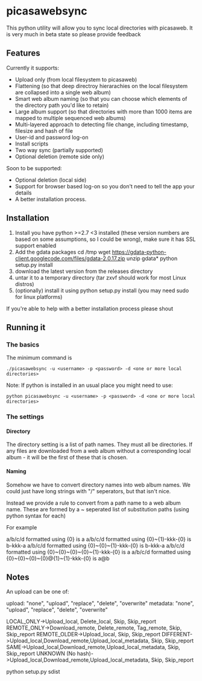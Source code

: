 # picasawebsync

This python utility will allow you to sync local directories with picasaweb. It is very much in beta state so please provide feedback

## Features

Currently it supports:

* Upload only (from local filesystem to picasaweb)
* Flattening (so that deep directroy hierarachies on the local filesystem are collapsed into a single web album)
* Smart web album naming (so that you can choose which elements of the directory path you'd like to retain)
* Large album support (so that directories with more than 1000 items are mapped to multiple sequenced web albums)
* Multi-layered approach to detecting file change, including timestamp, filesize and hash of file
* User-id and password log-on
* Install scripts
* Two way sync (partially supported)
* Optional deletion (remote side only)

Soon to be supported:

* Optional deletion (local side)
* Support for browser based log-on so you don't need to tell the app your details
* A better installation process. 

## Installation

1. Install you have python >=2.7 <3 installed (these version numbers are based on some assumptions, so I could be wrong), make sure it has SSL support enabled
2. Add the gdata packages 
    cd /tmp
    wget https://gdata-python-client.googlecode.com/files/gdata-2.0.17.zip
    unzip gdata*
    python setup.py install
3. download the latest version from the releases directory
4. untar it to a temporary directory (tar zxvf <filename> should work for most Linux distros)
5. (optionally) install it using 
    python setup.py install 
(you may need sudo for linux platforms)

If you're able to help with a better installation process please shout

## Running it

### The basics 

The minimum command is 

    ./picasawebsync -u <username> -p <password> -d <one or more local directories>
    
Note: If python is installed in an usual place you might need to use:

    python picasawebsync -u <username> -p <password> -d <one or more local directories>

### The settings

#### Directory

The directory setting is a list of path names. They must all be directories. If any files are downloaded from a web album without a corresponding local album - it will be the first of these that is chosen.

#### Naming

Somehow we have to convert directory names into web album names. We could just have long strings with "/" seperators, but that isn't nice.

Instead we provide a rule to convert from a path name to a web album name. These are formed by a ~ seperated list of substitution paths (using python syntax for each)

For example

a/b/c/d formatted using {0} is a
a/b/c/d formatted using {0}~{1}-kkk-{0} is b-kkk-a
a/b/c/d formatted using {0}~{0}~{1}-kkk-{0} is b-kkk-a
a/b/c/d formatted using {0}~{0}~{0}~{0}~{1}-kkk-{0} is a
a/b/c/d formatted using {0}~{0}~{0}~{0}@{1}~{1}-kkk-{0} is a@b





    



Notes
--------

An upload can be one of:

upload: "none", "upload", "replace", "delete", "overwrite"
metadata: "none", "upload", "replace", "delete", "overwrite"


LOCAL_ONLY->Upload_local, Delete_local, Skip, Skip_report
REMOTE_ONLY->Download_remote, Delete_remote, Tag_remote, Skip, Skip_report
REMOTE_OLDER->Upload_local, Skip, Skip_report
DIFFERENT->Upload_local,Download_remote,Upload_local_metadata, Skip, Skip_report
SAME->Upload_local,Download_remote,Upload_local_metadata, Skip, Skip_report
UNKNOWN (No hash)->Upload_local,Download_remote,Upload_local_metadata, Skip, Skip_report

python setup.py sdist
